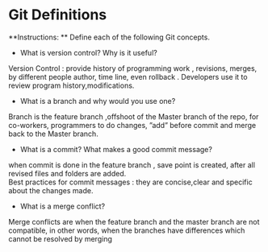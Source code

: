 # Git Definitions

**Instructions: ** Define each of the following Git concepts.

* What is version control?  Why is it useful?

Version Control : provide history of programming work , revisions, merges, by different people  author, time line, even rollback . 
Developers use it to review program history,modifications.

* What is a branch and why would you use one?

Branch   is the feature branch ,offshoot of the Master branch of the repo, for co-workers, programmers to do changes,
”add” before commit and merge back to the Master branch.

* What is a commit? What makes a good commit message?

when commit is done in the feature branch , save point is created, after all revised files and folders are added.   
Best practices  for commit messages : they are concise,clear and specific about the changes made.

* What is a merge conflict?

Merge conflicts are when the feature branch and the master branch are not compatible, in other words, when the branches have differences which cannot be resolved by merging